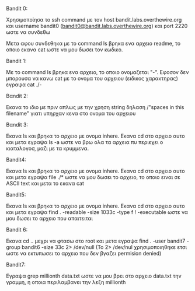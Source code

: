 Bandit 0:

Χρησιμοποίησα το ssh command με τον host bandit.labs.overthewire.org και username bandit0 (bandit0@bandit.labs.overthewire.org) και port 2220 ωστε να συνδεθω

Μετα αφου συνδεθηκα με το command ls βρηκα ενα αρχειο readme, το οποιο εκανα cat ωστε να μου δωσει τον κωδικο.  

Bandit 1:

Με το command ls βρηκα ενα αρχειο, το οποιο ονομαζεται "-". Εφοσον δεν μπορουσα να κανω cat με το ονομα του αρχειου (ειδικος χαρακτηρας) εγραψα cat ./-  

Βαndit 2:

Εκανα το ιδιο με πριν απλως με την χρηση  string δηλαση /"spaces in this filename" γιατι υπηρχαν κενα στο ονομα του αρχειου

Βαndit 3:

Εκανα ls και βρηκα το αρχειo με ονομα inhere. Εκανα cd στο αρχειο αυτο και μετα εγραψα ls -a ωστε να βρω ολα τα αρχεια πυ περιεχει ο κιαταλογοσ, μαζι με τα κρυμμενα. 

Bandit4:

Εκανα ls και βρηκα το αρχειo με ονομα inhere. Εκανα cd στο αρχειο αυτο και μετα εγραψα file ./* ωστε να μου δωσει το αρχειο, το οποιο ειναι σε ASCII text και μετα το εκανα cat

Bandit5:

Εκανα ls και βρηκα το αρχειo με ονομα inhere. Εκανα cd στο αρχειο αυτο και μετα εγραψα find . -readable -size 1033c -type f ! -executable  ωστε να μου δωσει το αρχειο που απαιτειται

Bandit 6:

Εκανα cd .. μεχρι να φτασω στο root και μετα εγραψα find . -user bandit7 -group bandit6 -size 33c 2> /dev/null (To 2> /dev/nul χρησιμοποιηθηκε ετσι ωστε να εκτυπωσει το αρχειο που δεν βγαζει permision denied)

Bandit7:

Εγραψα grep millionth data.txt ωστε να μου βρει στο αρχειο data.txt την γραμμη, η οποια περιλαμβανει την λεξη millionth 
